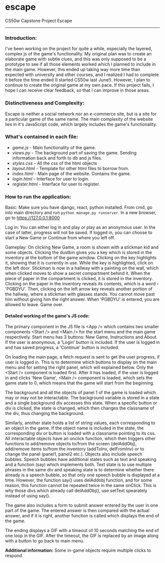 # escape

CS50w Capstone Project Escape

---

### Introduction:

I've been working on the project for quite a while, especially the layered, complex js of the game's functionality. My original plan was to create an elaborate game with subtle clues, and this was only supposed to be a prototype to see if all those elements worked which I planned to include in the main game. However, this ended up taking way more time than expected with university and other courses, and I realized I had to complete it before the time ended (I started CS50w last June!). However, I plan to continue to create the original game at my own pace. If this project fails, I hope I can receive clear feedback, so that I can improve in those areas.


### Distinctiveness and Complexity:

Escape is neither a social network nor an e-commerce site, but is a site for a particular game of the same name. The main complexity of the website lies in it's JavaScript code, which largely includes the game's functionality. 


### What's contained in each file:

- *game.js* - Main functionality of the game.
- *views.py* - The background part of saving the game. Sending information back and forth to db and js files.
- *styles.css* - All the css of the html objects
- *layout.html* - Template for other html files to borrow from.
- *index.html* - Main page of the website. Contains the game.
- *login.html* - Interface for user to login.
- *register.html* - Interface for user to register.


### How to run the application:

Basic: Make sure you have django, react, python installed. From cmd, go into main directory and run `python manage.py runserver`. In a new browser, go to https://127.0.0.1:8000

Log in: You can either log in and play or play as an anonymous user. In the case of latter, progress will not be saved. If logged in, you can choose to start a New Game or Continue from where you left off. 

Gameplay: On clicking New Game, a room is shown with a stickman kid and some objects. Clicking the dustbin gives you a key which is stored in the inventory at the bottom of the game window. Clicking on the key highlights it, showing that it is currently in use. While the key is highlighted, click on the left door. Stickman is now in a hallway with a painting on the wall, which when clicked moves to show a secret compartment behind it. When the piece of paper in the compartment is clicked, it is stored in the inventory. Clicking on the paper in the inventory reveals its contents, which is a word - 'PGBDYU'. Then, clicking on the left arrow key reveals another portion of the hallway, where a stickman with glasses stands. You cannot move past him without giving him the right answer. When 'PGBDYU' is entered, you are allowed to leave. Game over.


#### Detailed working of the game's JS code:
The primary component in the JS file is &lt;App /&gt; which contains two smaller components &lt;Start /&gt; and &lt;Main /&gt; for the start menu and the main game respectively. Start menu has 3 buttons: New Game, Instructions and About. If the user is anonymous, a 'Login' button is included. If the user is logged in and has saved progress, a 'Continue' button is included. 

On loading the main page, a fetch request is sent to get the user progress, if user is logged in. This is to determine which buttons to display on the main menu and for setting the right panel, which will explained below. Only the &lt;Start /&gt; component is loaded first. After it has loaded, if the user is logged in and clicks 'New Game', &lt;Main /&gt; component is loaded, which sets the game state to 0, which means that the game will start from the beginning. 

The background and all the objects of panel 1 of the game is loaded which may or may not be interactable. The background variable is stored in a state and a single background div accesses this state. When a specific button or div is clicked, the state is changed, which then changes the classname of the div, thus changing the background. 

Similarly, another state holds a list of string values, each corresponding to an object in the game. If the object name is included in the state, the corresponding div or button is loaded with a classname pointing to its css. All interactable objects have an onclick function, which then triggers other functions to add/remove objects to/from the screen (delAddObj), add/remove items to/from the inventory (addToInv, delFromInv) or to change the panel (panel1, panel2 etc.). 
Objects also include speech bubbles. Speech bubbles have additional states such as text and speaking and a function (say) which implements both. Text state is to use multiple phrases in the same div and speaking state is to determine whether there already is a speech bubble, so that only one speech bubble is displayed at a time. However, the function say() uses delAddobj function, and for some reason, this function cannot be repeated twice in the same onClick. This is why those divs which already call delAddObj(), use setText spearately instead of using say().

The game also includes a form to submit answer entered by the user in one part of the game. The entered answer is then compared with the actual answer, and if it is right, another function is called which displays the end of the game.

The ending displays a GIF with a timeout of 10 seconds matching the end of one loop in the GIF. After the timeout, the GIF is replaced by an image along with a button to go back to main menu.


**Additional information:**
Some in-game objects require multiple clicks to respond.
